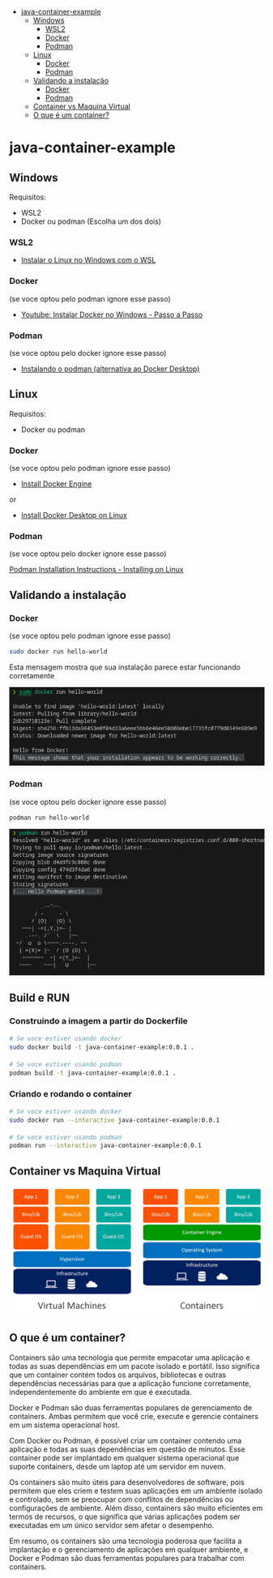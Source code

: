 - [java-container-example](#java-container-example)
  * [Windows](#windows)
    + [WSL2 ](#wsl2)
    + [Docker ](#docker)
    + [Podman ](#podman)
  * [Linux](#linux)
    + [Docker ](#docker-1)
    + [Podman ](#podman-1)
  * [Validando a instalação](#validando-a-instalação)
    + [Docker](#docker-2)
    + [Podman](#podman-2)
  * [Container vs Maquina Virtual](#container-vs-maquina-virtual)
  * [O que é um container?](#o-que-é-um-container)

# java-container-example

## Windows

Requisitos:
  - WSL2
  - Docker ou podman (Escolha um dos dois)


### WSL2 
  - [Instalar o Linux no Windows com o WSL](https://learn.microsoft.com/pt-br/windows/wsl/install)

### Docker 

(se voce optou pelo podman ignore esse passo)

  - [Youtube: Instalar Docker no Windows - Passo a Passo](https://www.youtube.com/watch?v=sYsIoWtS5LY)

### Podman 

(se voce optou pelo docker ignore esse passo)

  - [Instalando o podman (alternativa ao Docker Desktop)](https://educoutinho.com.br/windows/instalando-podman-alternativa-docker-desktop/)


## Linux

Requisitos:
  - Docker ou podman

### Docker 

(se voce optou pelo podman ignore esse passo)

  - [Install Docker Engine](https://docs.docker.com/desktop/install/linux-install/)

or
  - [Install Docker Desktop on Linux](https://docs.docker.com/desktop/install/linux-install/)
### Podman 

(se voce optou pelo docker ignore esse passo)

  [Podman Installation Instructions - Installing on Linux ](https://podman.io/getting-started/installation.html#installing-on-linux)


## Validando a instalação

### Docker

(se voce optou pelo podman ignore esse passo)

```BASH
sudo docker run hello-world
```

Esta mensagem mostra que sua instalação parece estar funcionando corretamente

![docker-hello-world](./docs/imgs/docker-hello-world.png)

### Podman

(se voce optou pelo docker ignore esse passo)

```BASH
podman run hello-world
```

![podman-hello-world](./docs/imgs/podman-hello-world.png)

## Build e RUN

### Construindo a imagem a partir do Dockerfile
```BASH
# Se voce estiver usando docker
sudo docker build -t java-container-example:0.0.1 .

# Se voce estiver usando podman
podman build -t java-container-example:0.0.1 .
```

### Criando e rodando o container
```BASH
# Se voce estiver usando docker
sudo docker run --interactive java-container-example:0.0.1

# Se voce estiver usando podman
podman run --interactive java-container-example:0.0.1
```

## Container vs Maquina Virtual

[![containers-vs-virtual-machines](./docs/imgs/containers-vs-virtual-machines.jpg)](https://images.contentstack.io/v3/assets/blt300387d93dabf50e/bltb6200bc085503718/5e1f209a63d1b6503160c6d5/containers-vs-virtual-machines.jpg)


## O que é um container?

Containers são uma tecnologia que permite empacotar uma aplicação e todas as suas dependências em um pacote isolado e portátil. Isso significa que um container contém todos os arquivos, bibliotecas e outras dependências necessárias para que a aplicação funcione corretamente, independentemente do ambiente em que é executada.

Docker e Podman são duas ferramentas populares de gerenciamento de containers. Ambas permitem que você crie, execute e gerencie containers em um sistema operacional host.

Com Docker ou Podman, é possível criar um container contendo uma aplicação e todas as suas dependências em questão de minutos. Esse container pode ser implantado em qualquer sistema operacional que suporte containers, desde um laptop até um servidor em nuvem.

Os containers são muito úteis para desenvolvedores de software, pois permitem que eles criem e testem suas aplicações em um ambiente isolado e controlado, sem se preocupar com conflitos de dependências ou configurações de ambiente. Além disso, containers são muito eficientes em termos de recursos, o que significa que várias aplicações podem ser executadas em um único servidor sem afetar o desempenho.

Em resumo, os containers são uma tecnologia poderosa que facilita a implantação e o gerenciamento de aplicações em qualquer ambiente, e Docker e Podman são duas ferramentas populares para trabalhar com containers.